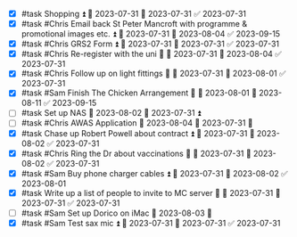 - [x] #task Shopping ⏫ 🛫 2023-07-31 📅 2023-07-31 ✅ 2023-07-31
- [x] #task #Chris Email back St Peter Mancroft with programme & promotional images etc. ⏫ 🛫 2023-07-31 📅 2023-08-04 ✅ 2023-09-15
- [x] #task #Chris GRS2 Form ⏫ 🛫 2023-07-31 📅 2023-07-31 ✅ 2023-07-31
- [x] #task #Chris Re-register with the uni 🔼 🛫 2023-07-31 📅 2023-08-04 ✅ 2023-07-31
- [x] #task #Chris Follow up on light fittings 🔼 🛫 2023-07-31 📅 2023-08-01 ✅ 2023-07-31
- [x] #task #Sam Finish The Chicken Arrangement 🔼 🛫 2023-08-01 📅 2023-08-11 ✅ 2023-09-15
- [ ] #task Set up NAS 📅 2023-08-02 🛫 2023-07-31 ⏫ 
- [ ] #task #Chris AWAS Application 📅 2023-08-04 🛫 2023-07-31 🔼 
- [x] #task Chase up Robert Powell about contract ⏫ 🛫 2023-07-31 📅 2023-08-02 ✅ 2023-07-31
- [x] #task #Chris Ring the Dr about vaccinations 🔼 🛫 2023-07-31 📅 2023-08-02 ✅ 2023-07-31
- [x] #task #Sam Buy phone charger cables ⏫ 🛫 2023-07-31 📅 2023-08-02 ✅ 2023-08-01
- [x] #task Write up a list of people to invite to MC server 🔽 🛫 2023-07-31 📅 2023-07-31 ✅ 2023-07-31
- [ ] #task #Sam Set up Dorico on iMac 🛫 2023-08-03 🔼 
- [x] #task #Sam Test sax mic ⏫ 🛫 2023-07-31 📅 2023-07-31 ✅ 2023-07-31